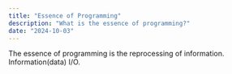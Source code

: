 ```yaml
---
title: "Essence of Programming"
description: "What is the essence of programming?"
date: "2024-10-03"
---
```


The essence of programming is the reprocessing of information. Information(data) I/O.
